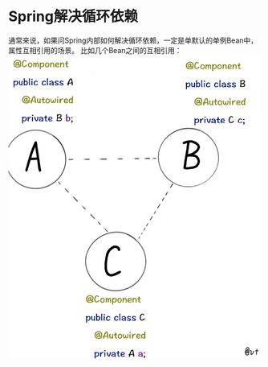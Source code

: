 # Spring解决循环依赖

通常来说，如果问Spring内部如何解决循环依赖，一定是单默认的单例Bean中，属性互相引用的场景。
比如几个Bean之间的互相引用：
![title](https://raw.githubusercontent.com/lllpla/img/master/gitnote/2020/04/14/1586873862987-1586873863298.png)